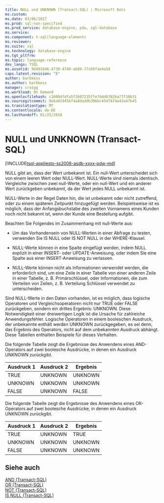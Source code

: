 ```yaml
---
title: NULL und UNKNOWN (Transact-SQL) | Microsoft Docs
ms.custom: 
ms.date: 03/06/2017
ms.prod: sql-non-specified
ms.prod_service: database-engine, pdw, sql-database
ms.service: 
ms.component: t-sql|language-elements
ms.reviewer: 
ms.suite: sql
ms.technology: database-engine
ms.tgt_pltfrm: 
ms.topic: language-reference
dev_langs: TSQL
ms.assetid: 9d491846-4730-4740-a680-77c69fae4a58
caps.latest.revision: "5"
author: barbkess
ms.author: barbkess
manager: craigg
ms.workload: On Demand
ms.openlocfilehash: c26004fdfa5f2607235ffe7dddb7826a77f38b31
ms.sourcegitcommit: 9e6a029456f4a8daddb396bc45d7874a43a47b45
ms.translationtype: MT
ms.contentlocale: de-DE
ms.lasthandoff: 01/25/2018
---
```

# <a name="null-and-unknown-transact-sql"></a>NULL und UNKNOWN (Transact-SQL)
[!INCLUDE[tsql-appliesto-ss2008-asdb-xxxx-pdw-md](../../includes/tsql-appliesto-ss2008-asdb-xxxx-pdw-md.md)]

  NULL gibt an, dass der Wert unbekannt ist. Ein null-Wert unterscheidet sich von einem leeren Wert oder NULL-Wert. NULL-Werte sind niemals identisch. Vergleiche zwischen zwei null-Werte, oder ein null-Wert und ein anderer Wert zurückgeben unbekannt, da der Wert jedes NULL unbekannt ist.  
  
 NULL-Werte in der Regel Daten hin, die ist unbekannt oder nicht zutreffend, oder zu einem späteren Zeitpunkt hinzugefügt werden. Beispielsweise ist es möglich, dass der Anfangsbuchstabe des zweiten Vornamens eines Kunden noch nicht bekannt ist, wenn der Kunde eine Bestellung aufgibt.  
  
 Beachten Sie Folgendes im Zusammenhang mit null-Werte aus:  
  
-   Um das Vorhandensein von NULL-Werten in einer Abfrage zu testen, verwenden Sie IS NULL oder IS NOT NULL in der WHERE-Klausel.  
  
-   NULL-Werte können in eine Spalte eingefügt werden, indem NULL explizit in einer INSERT- oder UPDATE-Anweisung, oder indem Sie eine Spalte aus einer INSERT-Anweisung zu verlassen.  
  
-   NULL-Werte können nicht als Informationen verwendet werden, die erforderlich sind, um eine Zeile in einer Tabelle von einer anderen Zeile in einer Tabelle, z. B. Primärschlüssel, oder Informationen, die zum Verteilen von Zeilen, z. B. Verteilung Schlüssel verwendet zu unterscheiden.  
  
 Sind NULL-Werte in den Daten vorhanden, ist es möglich, dass logische Operatoren und Vergleichsoperatoren nicht nur TRUE oder FALSE zurückgeben, sondern ein drittes Ergebnis: UNKNOWN. Diese Notwendigkeit einer dreiwertigen Logik ist die Ursache für zahlreiche Anwendungsfehler. Logische Operatoren in einem booleschen Ausdruck, der unbekannte enthält werden UNKNOWN zurückgegeben, es sei denn, das Ergebnis des Operators, nicht auf dem unbekannten Ausdruck abhängt. Diese Tabellen enthalten Beispiele für dieses Verhalten.  
  
 Die folgende Tabelle zeigt die Ergebnisse des Anwendens eines AND-Operators auf zwei boolesche Ausdrücke, in denen ein Ausdruck UNKNOWN zurückgibt.  
  
|Ausdruck 1|Ausdruck 2|Ergebnis|  
|---------------|---------------|------------|  
|TRUE|UNKNOWN|UNKNOWN|  
|UNKNOWN|UNKNOWN|UNKNOWN|  
|FALSE|UNKNOWN|FALSE|  
  
 Die folgende Tabelle zeigt die Ergebnisse des Anwendens eines OR-Operators auf zwei boolesche Ausdrücke, in denen ein Ausdruck UNKNOWN zurückgibt.  
  
|Ausdruck 1|Ausdruck 2|Ergebnis|  
|---------------|---------------|------------|  
|TRUE|UNKNOWN|TRUE|  
|UNKNOWN|UNKNOWN|UNKNOWN|  
|FALSE|UNKNOWN|UNKNOWN|  
  
## <a name="see-also"></a>Siehe auch  
 [AND &#40;Transact-SQL&#41;](../../t-sql/language-elements/and-transact-sql.md)   
 [OR &#40;Transact-SQL&#41;](../../t-sql/language-elements/or-transact-sql.md)   
 [NOT &#40;Transact-SQL&#41;](../../t-sql/language-elements/not-transact-sql.md)   
 [IS NULL &#40;Transact-SQL&#41;](../../t-sql/queries/is-null-transact-sql.md)  
  
  
